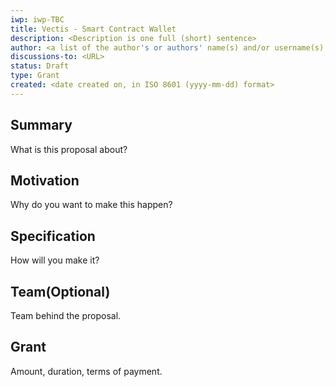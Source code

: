 ```yaml
---
iwp: iwp-TBC
title: Vectis - Smart Contract Wallet 
description: <Description is one full (short) sentence>
author: <a list of the author's or authors' name(s) and/or username(s), or name(s) and email(s), e.g. (use with the parentheses or triangular brackets): FirstName LastName (@GitHubUsername), FirstName LastName <foo@bar.com>, FirstName (@GitHubUsername) and GitHubUsername (@GitHubUsername)>
discussions-to: <URL>
status: Draft
type: Grant
created: <date created on, in ISO 8601 (yyyy-mm-dd) format>
---
```


## Summary

What is this proposal about?

## Motivation

Why do you want to make this happen?

## Specification

How will you make it?

## Team(Optional)

Team behind the proposal.

## Grant

Amount, duration, terms of payment.
